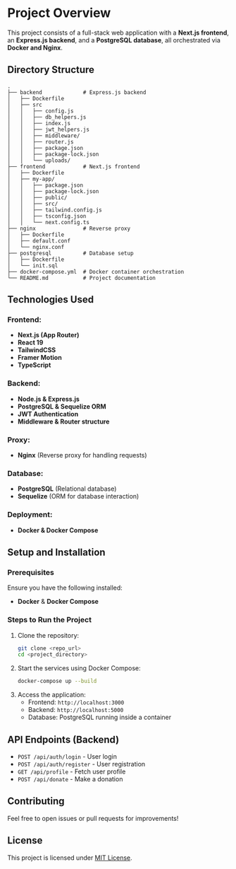 # Project Overview

This project consists of a full-stack web application with a **Next.js frontend**, an **Express.js backend**, and a **PostgreSQL database**, all orchestrated via **Docker and Nginx**.

## Directory Structure

```
.
├── backend             # Express.js backend
│   ├── Dockerfile
│   ├── src
│   │   ├── config.js
│   │   ├── db_helpers.js
│   │   ├── index.js
│   │   ├── jwt_helpers.js
│   │   ├── middleware/
│   │   ├── router.js
│   │   ├── package.json
│   │   ├── package-lock.json
│   │   └── uploads/
├── frontend            # Next.js frontend
│   ├── Dockerfile
│   ├── my-app/
│   │   ├── package.json
│   │   ├── package-lock.json
│   │   ├── public/
│   │   ├── src/
│   │   ├── tailwind.config.js
│   │   ├── tsconfig.json
│   │   └── next.config.ts
├── nginx               # Reverse proxy
│   ├── Dockerfile
│   ├── default.conf
│   └── nginx.conf
├── postgresql          # Database setup
│   ├── Dockerfile
│   └── init.sql
├── docker-compose.yml  # Docker container orchestration
└── README.md           # Project documentation
```

## Technologies Used

### Frontend:
- **Next.js (App Router)**
- **React 19**
- **TailwindCSS**
- **Framer Motion**
- **TypeScript**

### Backend:
- **Node.js & Express.js**
- **PostgreSQL & Sequelize ORM**
- **JWT Authentication**
- **Middleware & Router structure**

### Proxy:
- **Nginx** (Reverse proxy for handling requests)

### Database:
- **PostgreSQL** (Relational database)
- **Sequelize** (ORM for database interaction)

### Deployment:
- **Docker & Docker Compose**

## Setup and Installation

### Prerequisites
Ensure you have the following installed:
- **Docker** & **Docker Compose**

### Steps to Run the Project
1. Clone the repository:
   ```sh
   git clone <repo_url>
   cd <project_directory>
   ```
2. Start the services using Docker Compose:
   ```sh
   docker-compose up --build
   ```
3. Access the application:
   - Frontend: `http://localhost:3000`
   - Backend: `http://localhost:5000`
   - Database: PostgreSQL running inside a container

## API Endpoints (Backend)
- `POST /api/auth/login` - User login
- `POST /api/auth/register` - User registration
- `GET /api/profile` - Fetch user profile
- `POST /api/donate` - Make a donation

## Contributing
Feel free to open issues or pull requests for improvements!

## License
This project is licensed under [MIT License](LICENSE).

